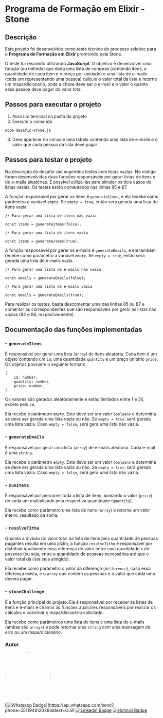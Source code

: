 # Programa de Formação em Elixir - Stone

## Descrição

Este projeto foi desenvolvido como teste técnico do processo seletivo para o **Programa de Formação em Elixir** promovido pela Stone.

O teste foi resolvido utilizando **JavaScript**. O objetivo é desenvolver uma função (ou método) que dada uma lista de compras (contendo itens, a quantidade de cada item e o preço por unidade) e uma lista de e-mails (cada um representando uma pessoa) calcule o valor total da lista e retorne um mapa/dicionário, onde a chave deve ser o e-mail e o valor o quanto essa pessoa deve pagar do valor total.

## Passos para executar o projeto

1. Abra um terminal na pasta do projeto
2. Execute o comando

```
node desafio-stone.js
```

3. Deve aparecer no console uma tabela contendo uma lista de e-mails e o valor que cada pessoa da lista deve pagar

## Passos para testar o projeto

Na descrição do desafio são sugeridos testes com listas vazias. No código foram desenvolvidas duas funções responsáveis por gerar listas de itens e de e-mails aleatórias. É possível utilizá-las para simular os dois casos de listas vazias. Os testes estão comentados nas linhas 85 e 87.

A função responsável por gerar os itens é `generateItems`, e ela recebe como parâmetro a variável `empty`. Se `empty = true`, então será gerada uma lista de itens vazia.

```
// Para gerar uma lista de itens não vazia

const items = generateItems(false);
```

```
// Para gerar uma lista de itens vazia

const items = generateItems(true);
```

A função responsável por gerar os e-mails é `generateEmails`, e ela também recebe como parâmetro a variável `empty`. Se `empty = true`, então será gerada uma lista de e-mails vazia.

```
// Para gerar uma lista de e-mails não vazia

const emails = generateEmails(false);
```

```
// Para gerar uma lista de e-mails vazia

const emails = generateEmails(true);
```

Para realizar os testes, basta descomentar uma das linhas 85 ou 87 e comentar as correspondentes que são responsáveis por gerar as listas não vazias (84 e 86, respectivamente).

## Documentação das funções implementadas

### - `generateItems`

É responsável por gerar uma lista (`array`) de itens aleatória. Cada item é um objeto contendo um `id`, uma quantidade `quantity` e um preço unitário `price`. Os objetos possuem o seguinte formato:

```
{
    id: number,
    quantity: number,
    price: number,
}
```

Os valores são gerados aleatóriamente e estão limitados entre 1 e 50, exceto pelo `id`.

Ela recebe o parâmetro `empty`. Este deve ser um valor `booleano` e determina se deve ser gerada uma lista vazia ou não. Se `empty = true`, será gerada uma lista vazia. Caso `empty = false`, será gera uma lista não vazia.

### - `generateEmails`

É responsável por gerar uma lista (`array`) de e-mails aleatória. Cada e-mail é uma `string`.

Ela recebe o parâmetro `empty`. Este deve ser um valor `booleano` e determina se deve ser gerada uma lista vazia ou não. Se `empty = true`, será gerada uma lista vazia. Caso `empty = false`, será gera uma lista não vazia.

### - `sumItems`

É responsável por percorrer toda a lista de itens, somando o valor (`price`) de cada um multiplicado pela respectiva quantidade (`quantity`).

Ela recebe como parâmetro uma lista de itens (`array`) e retorna um valor inteiro, resultado da soma.

### - `resolveTithe`

Quando a divisão do valor total da lista de itens pela quantidade de pessoas pagantes resulta em uma dízim, a função `resolveTithe` é responsável por distribuir igualmente essa diferença de valor entre uma quantidade `x` de pessoas (ou seja, entre a quantidade de pessoas necessárias até que o valor total da lista seja atingido).

Ela recebe como parâmetro o valor da diferença (`difference`), caso essa diferença exista, e o `array` que contém as pessoas e o valor que cada uma deverá pagar.

### - `stoneChallenge`

É a função principal do projeto. Ela é responsável por receber as listas de itens e e-mails e chamar as funções auxiliares responsáveis por realizar os cálculos e construir o mapa/dicionário solicitado.

Ela recebe como parâmetros uma lista de itens e uma lista de e-mails (ambas são `arrays`) e pode retornar uma `string` com uma mensagem de erro ou um mapa/dicionário.

### Autor

 <img style="border-radius: 50%;" src="https://avatars.githubusercontent.com/u/66649277?s=400&u=be84d2f8335df4ba3a1cb42b231f27ae584453c2&v=4" width="150px;" alt=""/>

[![Whatsapp Badge](https://img.shields.io/badge/-Whatsapp-4CA143?style=flat-square&labelColor=4CA143&logo=whatsapp&logoColor=white&link=https://api.whatsapp.com/send?phone=5511948120286&text=Olá!)](https://api.whatsapp.com/send?phone=5511948120286&text=Olá!)
[![Linkedin Badge](https://img.shields.io/badge/-Luciano-blue?style=flat-square&logo=Linkedin&logoColor=white&link=https://www.linkedin.com/in/lucianossouza/)](https://www.linkedin.com/in/lucianossouza/) 
[![Hotmail Badge](https://img.shields.io/badge/-Hotmail-0078D4?style=flat-square&logo=microsoft-outlook&logoColor=white&link=mailto:luciano.illustrador@hotmail.com)](mailto:luciano.illustrador@hotmail.com)